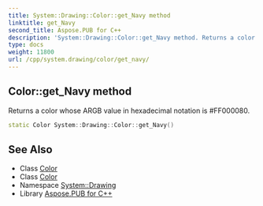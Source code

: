 ```yaml
---
title: System::Drawing::Color::get_Navy method
linktitle: get_Navy
second_title: Aspose.PUB for C++
description: 'System::Drawing::Color::get_Navy method. Returns a color whose ARGB value in hexadecimal notation is #FF000080 in C++.'
type: docs
weight: 11800
url: /cpp/system.drawing/color/get_navy/
---
```

## Color::get_Navy method


Returns a color whose ARGB value in hexadecimal notation is #FF000080.

```cpp
static Color System::Drawing::Color::get_Navy()
```

## See Also

* Class [Color](../)
* Class [Color](../)
* Namespace [System::Drawing](../../)
* Library [Aspose.PUB for C++](../../../)
